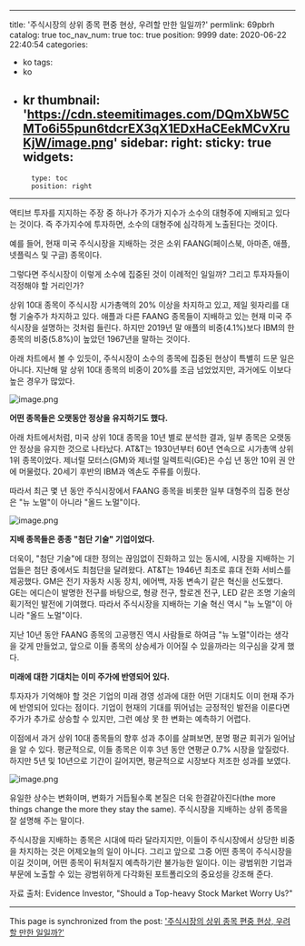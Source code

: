 
---
title: '주식시장의 상위 종목 편중 현상, 우려할 만한 일일까?'
permlink: 69pbrh
catalog: true
toc_nav_num: true
toc: true
position: 9999
date: 2020-06-22 22:40:54
categories:
- ko
tags:
- ko
- kr
thumbnail: 'https://cdn.steemitimages.com/DQmXbW5CMTo6i55pun6tdcrEX3qX1EDxHaCEekMCvXruKjW/image.png'
sidebar:
    right:
        sticky: true
widgets:
    -
        type: toc
        position: right
---


액티브 투자를 지지하는 주장 중 하나가 주가가 지수가 소수의 대형주에 지배되고 있다는 것이다. 즉 주가지수에 투자하면, 소수의 대형주에 심각하게 노출된다는 것이다.​

예를 들어, 현재 미국 주식시장을 지배하는 것은 소위 FAANG(페이스북, 아마존, 애플, 넷플릭스 및 구글) 종목이다. ​

그렇다면 주식시장이 이렇게 소수에 집중된 것이 이례적인 일일까? 그리고 투자자들이 걱정해야 할 거리인가? ​

상위 10대 종목이 주식시장 시가총액의 20% 이상을 차지하고 있고, 제일 윗자리를 대형 기술주가 차지하고 있다. 애플과 다른 FAANG 종목들이 지배하고 있는 현재 미국 주식시장을 설명하는 것처럼 들린다. 하지만 2019년 말 애플의 비중(4.1%)보다 IBM의 한 종목의 비중(5.8%)이 높았던 1967년을 말하는 것이다.​

아래 차트에서 볼 수 있듯이, 주식시장이 소수의 종목에 집중된 현상이 특별히 드문 일은 아니다. 지난해 말 상위 10대 종목의 비중이 20%를 조금 넘었었지만, 과거에도 이보다 높은 경우가 많았다. 

![image.png](https://cdn.steemitimages.com/DQmXbW5CMTo6i55pun6tdcrEX3qX1EDxHaCEekMCvXruKjW/image.png)

**어떤 종목들은 오랫동안 정상을 유지하기도 했다.**​

아래 차트에서처럼, 미국 상위 10대 종목을 10년 별로 분석한 결과, 일부 종목은 오랫동안 정상을 유지한 것으로 나타났다. AT&T는 1930년부터 60년 연속으로 시가총액 상위 1위 종목이었다. 제너럴 모터스(GM)와 제너럴 일렉트릭(GE)은 수십 년 동안 10위 권 안에 머물렀다. 20세기 후반의 IBM과 엑손도 주류를 이뤘다.​

따라서 최근 몇 년 동안 주식시장에서 FAANG 종목을 비롯한 일부 대형주의 집중 현상은 "뉴 노멀"이 아니라 "올드 노멀"이다.

![image.png](https://cdn.steemitimages.com/DQmNZ1m951Auy1BdEfwjt11byAyx1yewoJPHdZdEhAhn4DD/image.png)

**지배 종목들은 종종 "첨단 기술" 기업이었다.**​

더욱이, "첨단 기술"에 대한 정의는 끊임없이 진화하고 있는 동시에, 시장을 지배하는 기업들은 첨단 중에서도 최첨단을 달려왔다. AT&T는 1946년 최초로 휴대 전화 서비스를 제공했다. GM은 전기 자동차 시동 장치, 에어백, 자동 변속기 같은 혁신을 선도했다. GE는 에디슨이 발명한 전구를 바탕으로, 형광 전구, 할로겐 전구, LED 같은 조명 기술의 획기적인 발전에 기여했다. 따라서 주식시장을 지배하는 기술 혁신 역시 "뉴 노멀"이 아니라 "올드 노멀"이다.​

지난 10년 동안 FAANG 종목의 고공행진 역시 사람들로 하여금 "뉴 노멀"이라는 생각을 갖게 만들었고, 앞으로 이들 종목의 상승세가 이어질 수 있을까라는 의구심을 갖게 했다.​

**미래에 대한 기대치는 이미 주가에 반영되어 있다.**​

투자자가 기억해야 할 것은 기업의 미래 경영 성과에 대한 어떤 기대치도 이미 현재 주가에 반영되어 있다는 점이다. 기업이 현재의 기대를 뛰어넘는 긍정적인 발전을 이룬다면 주가가 추가로 상승할 수 있지만, 그런 예상 못 한 변화는 예측하기 어렵다.​

이점에서 과거 상위 10대 종목들의 향후 성과 추이를 살펴보면, 분명 평균 회귀가 일어남을 알 수 있다. 평균적으로, 이들 종목은 이후 3년 동안 연평균 0.7% 시장을 앞질렀다. 하지만 5년 및 10년으로 기간이 길어지면, 평균적으로 시장보다 저조한 성과를 보였다.

![image.png](https://cdn.steemitimages.com/DQmXRB7Fkn5tFF2ZtsSRCo1G9QxqT7rbEaCuBZ8L1zmzoPa/image.png)

유일한 상수는 변화이며, 변화가 거듭될수록 본질은 더욱 한결같아진다(the more things change the more they stay the same). 주식시장을 지배하는 상위 종목을 잘 설명해 주는 말이다.​

주식시장을 지배하는 종목은 시대에 따라 달라지지만, 이들이 주식시장에서 상당한 비중을 차지하는 것은 어제오늘의 일이 아니다. 그리고 앞으로 그중 어떤 종목이 주식시장을 이길 것이며, 어떤 종목이 뒤처질지 예측하기란 불가능한 일이다. 이는 광범위한 기업과 부문에 노출할 수 있는 광범위하게 다각화된 포트폴리오의 중요성을 강조해 준다.​

자료 출처: Evidence Investor, "Should a Top-heavy Stock Market Worry Us?"

- - -

This page is synchronized from the post: ['주식시장의 상위 종목 편중 현상, 우려할 만한 일일까?'](https://steemit.com/@pius.pius/69pbrh)
